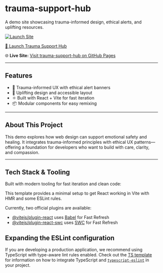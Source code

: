 # trauma-support-hub

A demo site showcasing trauma-informed design, ethical alerts, and uplifting resources.

<a href="https://viptechdev.github.io/trauma-support-hub/" target="_blank">
  <img src="https://img.shields.io/badge/Launch-Site-blue?style=for-the-badge" alt="Launch Site">
</a>

[🚀 Launch Trauma Support Hub](https://viptechdev.github.io/trauma-support-hub/)

🌐 **Live Site:** [Visit trauma-support-hub on GitHub Pages](https://viptechdev.github.io/trauma-support-hub/)

---

## Features

- 🌱 Trauma-informed UX with ethical alert banners  
- 🎨 Uplifting design and accessible layout  
- ⚛️ Built with React + Vite for fast iteration  
- 📦 Modular components for easy remixing

---

## About This Project

This demo explores how web design can support emotional safety and healing. It integrates trauma-informed principles with ethical UX patterns—offering a foundation for developers who want to build with care, clarity, and compassion.

---

## Tech Stack & Tooling

Built with modern tooling for fast iteration and clean code:

This template provides a minimal setup to get React working in Vite with HMR and some ESLint rules.

Currently, two official plugins are available:

- [@vitejs/plugin-react](https://github.com/vitejs/vite-plugin-react/blob/main/packages/plugin-react) uses [Babel](https://babeljs.io/) for Fast Refresh  
- [@vitejs/plugin-react-swc](https://github.com/vitejs/vite-plugin-react/blob/main/packages/plugin-react-swc) uses [SWC](https://swc.rs/) for Fast Refresh

## Expanding the ESLint configuration

If you are developing a production application, we recommend using TypeScript with type-aware lint rules enabled. Check out the [TS template](https://github.com/vitejs/vite/tree/main/packages/create-vite/template-react-ts) for information on how to integrate TypeScript and [`typescript-eslint`](https://typescript-eslint.io) in your project.
